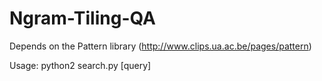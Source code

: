 # Ngram-Tiling-QA

Depends on the Pattern library (http://www.clips.ua.ac.be/pages/pattern)

Usage: python2 search.py [query]
